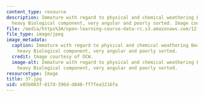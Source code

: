 ```yaml
---
content_type: resource
description: Immature with regard to physical and chemical weathering Beach sand with
  heavy Biological component, very angular and poorly sorted. Image courtesy of OCW.
file: /media/https%3A/open-learning-course-data-rc.s3.amazonaws.com/12-110-sedimentary-geology-fall-2004/e85b003f017d396dd848ff7fea3216fa_37.jpg
file_type: image/jpeg
image_metadata:
  caption: Immature with regard to physical and chemical weathering Beach sand with
    heavy Biological component, very angular and poorly sorted.
  credit: Image courtesy of OCW.
  image-alt: Immature with regard to physical and chemical weathering Beach sand with
    heavy Biological component, very angular and poorly sorted.
resourcetype: Image
title: 37.jpg
uid: e85b003f-017d-396d-d848-ff7fea3216fa
---
```

